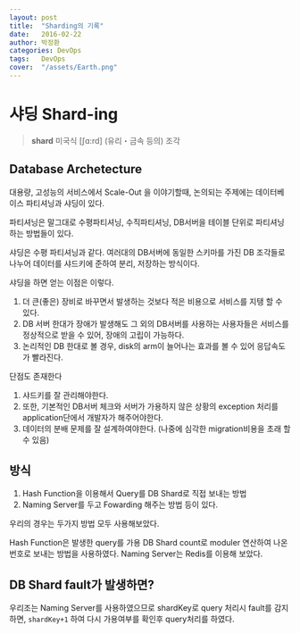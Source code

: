 ```yaml
---
layout: post
title:  "Sharding의 기록"
date:   2016-02-22
author: 박정환
categories: DevOps
tags:	DevOps
cover:  "/assets/Earth.png"
---
```


# 샤딩 Shard-ing 
> __shard__ 미국식 [ʃɑ:rd] 
> (유리・금속 등의) 조각

## Database Archetecture
대용량, 고성능의 서비스에서 Scale-Out 을 이야기할때, 논의되는 주제에는 데이터베이스 파티셔닝과 샤딩이 있다.

파티셔닝은 말그대로 수평파티셔닝, 수직파티셔닝, DB서버을 테이블 단위로 파티셔닝 하는 방법들이 있다.

샤딩은 수평 파티셔닝과 같다.
여러대의 DB서버에 동일한 스키마를 가진 DB 조각들로 나누어 데이터를 샤드키에 준하여 분리, 저장하는 방식이다.

샤딩을 하면 얻는 이점은 이렇다.
1. 더 큰(좋은) 장비로 바꾸면서 발생하는 것보다 적은 비용으로 서비스를 지탱 할 수 있다.
2. DB 서버 한대가 장애가 발생해도 그 외의 DB서버를 사용하는 사용자들은 서비스를 정상적으로 받을 수 있어, 장애의 고립이 가능하다.
3. 논리적인 DB 한대로 볼 경우, disk의 arm이 늘어나는 효과를 볼 수 있어 응답속도가 빨라진다.

단점도 존재한다
1. 샤드키를 잘 관리해야한다.
2. 또한, 기본적인 DB서버 체크와 서버가 가용하지 않은 상황의 exception 처리를 application단에서 개발자가 해주어야한다.
3. 데이터의 분배 문제를 잘 설계하여야한다. (나중에 심각한 migration비용을 초래 할 수 있음)

## 방식
1. Hash Function을 이용해서 Query를 DB Shard로 직접 보내는 방법
2. Naming Server를 두고 Fowarding 해주는 방법
등이 있다.

우리의 경우는 두가지 방법 모두 사용해보았다.

Hash Function은 발생한 query를 가용 DB Shard count로 moduler 연산하여 나온 번호로 보내는 방법을 사용하였다.
Naming Server는 Redis를 이용해 보았다.

## DB Shard fault가 발생하면?
우리조는 Naming Server를 사용하였으므로 shardKey로 query 처리시 fault를 감지하면, `shardKey+1` 하여 다시 가용여부를 확인후 query처리를 하였다.

